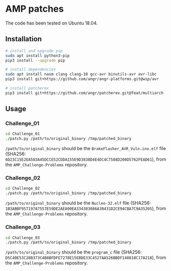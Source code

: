 # AMP patches

The code has been tested on Ubuntu 18.04.

## Installation

```bash
# install and upgrade pip
sudo apt install python3-pip
pip3 install --upgrade pip

# install dependencies
sudo apt install nasm clang clang-10 gcc-avr binutils-avr avr-libc
pip3 install git+https://github.com/angr/angr-platforms.git@wip/avr

# install patcherex
pip3 install git+https://github.com/angr/patcherex.git@feat/multiarch
```

## Usage

### Challenge_01
```bash
cd Challenge_01
./patch.py /path/to/original_binary /tmp/patched_binary
```
`/path/to/original_binary` should be the `BrakeFlasher_AVR_Vuln.ino.elf` file (SHA256: `6D23C15E2EA583A45DCCE52CDDA155E9D3838D4E4DC4C7588D200D5762FEAD61`), from the `AMP_Challenge-Problems` repository.

### Challenge_02
```bash
cd Challenge_02
./patch.py /path/to/original_binary /tmp/patched_binary
```
`/path/to/original_binary` should be the `Nucleo-32.elf` file (SHA256: `1B3ABBF957197A7557E59DE2AEA90EA334303086A38431D2CE94CBA7C9A35205`), from the `AMP_Challenge-Problems` repository.

### Challenge_03
```bash
cd Challenge_03
./patch.py /path/to/original_binary /tmp/patched_binary
```
`/path/to/original_binary` should be the `program_c` file (SHA256: `D5C40E53C28B373C4B8BFDFE7278E15EBDE33C4527AA526BBDF148818C17A218`), from the `AMP_Challenge-Problems` repository.
